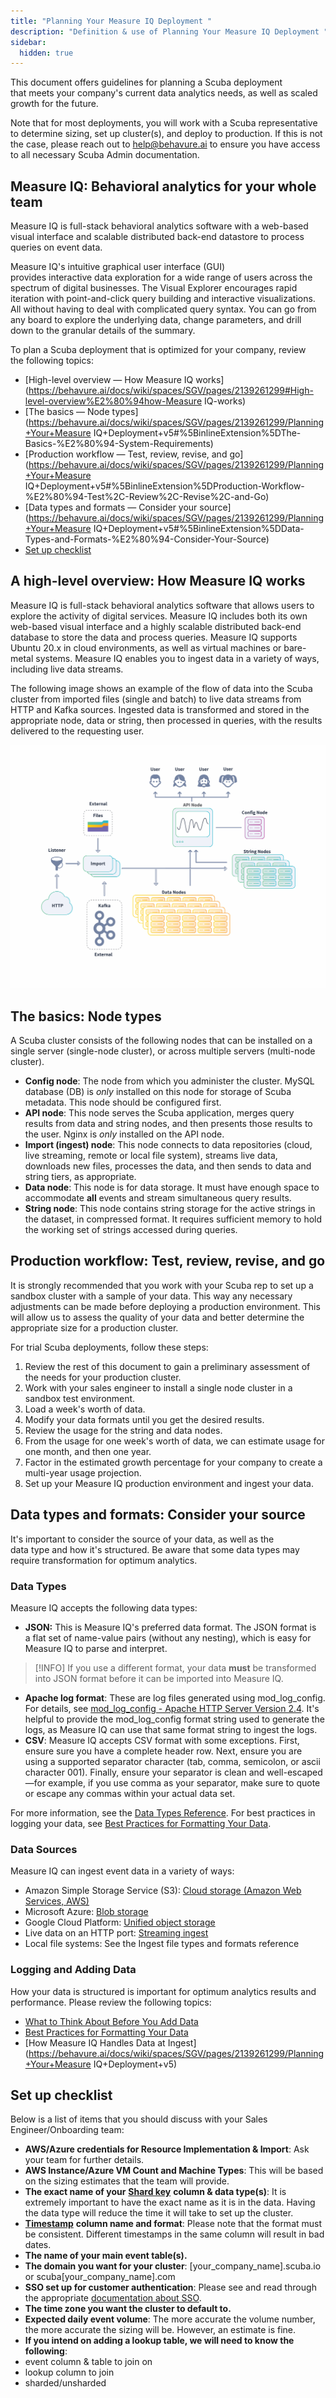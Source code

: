 ```yaml
---
title: "Planning Your Measure IQ Deployment "
description: "Definition & use of Planning Your Measure IQ Deployment "
sidebar:
  hidden: true
---
```


This document offers guidelines for planning a Scuba deployment that meets your company's current data analytics needs, as well as scaled growth for the future.

Note that for most deployments, you will work with a Scuba representative to determine sizing, set up cluster(s), and deploy to production. If this is not the case, please reach out to [help@behavure.ai](mailto:help@behavure.ai) to ensure you have access to all necessary Scuba Admin documentation.

## Measure IQ: Behavioral analytics for your whole team

Measure IQ is full-stack behavioral analytics software with a web-based visual interface and scalable distributed back-end datastore to process queries on event data.

Measure IQ's intuitive graphical user interface (GUI) provides interactive data exploration for a wide range of users across the spectrum of digital businesses. The Visual Explorer encourages rapid iteration with point-and-click query building and interactive visualizations. All without having to deal with complicated query syntax. You can go from any board to explore the underlying data, change parameters, and drill down to the granular details of the summary.

To plan a Scuba deployment that is optimized for your company, review the following topics:

- [High-level overview — How Measure IQ works](https://behavure.ai/docs/wiki/spaces/SGV/pages/2139261299#High-level-overview%E2%80%94how-Measure IQ-works)
- [The basics — Node types](https://behavure.ai/docs/wiki/spaces/SGV/pages/2139261299/Planning+Your+Measure IQ+Deployment+v5#%5BinlineExtension%5DThe-Basics-%E2%80%94-System-Requirements)
- [Production workflow — Test, review, revise, and go](https://behavure.ai/docs/wiki/spaces/SGV/pages/2139261299/Planning+Your+Measure IQ+Deployment+v5#%5BinlineExtension%5DProduction-Workflow-%E2%80%94-Test%2C-Review%2C-Revise%2C-and-Go)
- [Data types and formats — Consider your source](https://behavure.ai/docs/wiki/spaces/SGV/pages/2139261299/Planning+Your+Measure IQ+Deployment+v5#%5BinlineExtension%5DData-Types-and-Formats-%E2%80%94-Consider-Your-Source)
- [Set up checklist](#setup)

## A high-level overview: How Measure IQ works

Measure IQ is full-stack behavioral analytics software that allows users to explore the activity of digital services. Measure IQ includes both its own web-based visual interface and a highly scalable distributed back-end database to store the data and process queries. Measure IQ supports Ubuntu 20.x in cloud environments, as well as virtual machines or bare-metal systems. Measure IQ enables you to ingest data in a variety of ways, including live data streams.

The following image shows an example of the flow of data into the Scuba cluster from imported files (single and batch) to live data streams from HTTP and Kafka sources. Ingested data is transformed and stored in the appropriate node, data or string, then processed in queries, with the results delivered to the requesting user.

![](./attachments/ClusterArchitecture.jpg)

## The basics: Node types

A Scuba cluster consists of the following nodes that can be installed on a single server (single-node cluster), or across multiple servers (multi-node cluster).

- **Config node**: The node from which you administer the cluster. MySQL database (DB) is *only* installed on this node for storage of Scuba metadata. This node should be configured first.
- **API node**: This node serves the Scuba application, merges query results from data and string nodes, and then presents those results to the user. Nginx is *only* installed on the API node.
- **Import (ingest) node**: This node connects to data repositories (cloud, live streaming, remote or local file system), streams live data, downloads new files, processes the data, and then sends to data and string tiers, as appropriate.
- **Data node**: This node is for data storage. It must have enough space to accommodate **all** events and stream simultaneous query results.
- **String node**: This node contains string storage for the active strings in the dataset, in compressed format. It requires sufficient memory to hold the working set of strings accessed during queries.

## Production workflow: Test, review, revise, and go

It is strongly recommended that you work with your Scuba rep to set up a sandbox cluster with a sample of your data. This way any necessary adjustments can be made before deploying a production environment. This will allow us to assess the quality of your data and better determine the appropriate size for a production cluster.

For trial Scuba deployments, follow these steps:

1. Review the rest of this document to gain a preliminary assessment of the needs for your production cluster.
2. Work with your sales engineer to install a single node cluster in a sandbox test environment.
3. Load a week's worth of data.
4. Modify your data formats until you get the desired results.
5. Review the usage for the string and data nodes.
6. From the usage for one week's worth of data, we can estimate usage for one month, and then one year.
7. Factor in the estimated growth percentage for your company to create a multi-year usage projection.
8. Set up your Measure IQ production environment and ingest your data.

## Data types and formats: Consider your source

It's important to consider the source of your data, as well as the data type and how it's structured. Be aware that some data types may require transformation for optimum analytics.

### Data Types

Measure IQ accepts the following data types:

- **JSON:** This is Measure IQ's preferred data format. The JSON format is a flat set of name-value pairs (without any nesting), which is easy for Measure IQ to parse and interpret.

> [!INFO]
> If you use a different format, your data **must** be transformed into JSON format before it can be imported into Measure IQ.

- **Apache log format**: These are log files generated using mod_log_config. For details, see [mod_log_config - Apache HTTP Server Version 2.4](http://httpd.apache.org/docs/current/mod/mod_log_config.html). It's helpful to provide the mod_log_config format string used to generate the logs, as Measure IQ can use that same format string to ingest the logs.
- **CSV**: Measure IQ accepts CSV format with some exceptions. First, ensure sure you have a complete header row. Next, ensure you are using a supported separator character (tab, comma, semicolon, or ascii character 001). Finally, ensure your separator is clean and well-escaped—for example, if you use comma as your separator, make sure to quote or escape any commas within your actual data set.

For more information, see the [Data Types Reference](../admin-guides/managing-your-data/data-types-reference). For best practices in logging your data, see [Best Practices for Formatting Your Data](../admin-guides/managing-your-data/best-practices-for-formatting-data-for-ingest).

### Data Sources

Measure IQ can ingest event data in a variety of ways:

- Amazon Simple Storage Service (S3): [Cloud storage (Amazon Web Services, AWS)](https://aws.amazon.com/s3/)
- Microsoft Azure: [Blob storage](https://azure.microsoft.com/en-us/services/storage/blobs/)
- Google Cloud Platform: [Unified object storage](https://cloud.google.com/storage/)
- Live data on an HTTP port: [Streaming ingest](/measure_iq/glossary/streaming-ingest)
- Local file systems: See the Ingest file types and formats reference

### Logging and Adding Data

How your data is structured is important for optimum analytics results and performance. Please review the following topics:

- [What to Think About Before You Add Data](../admin-guides/managing-your-data/what-to-think-about-before-you-add-data)
- [Best Practices for Formatting Your Data](../admin-guides/managing-your-data/best-practices-for-formatting-data-for-ingest)
- [How Measure IQ Handles Data at Ingest](https://behavure.ai/docs/wiki/spaces/SGV/pages/2139261299/Planning+Your+Measure IQ+Deployment+v5)

## Set up checklist

Below is a list of items that you should discuss with your Sales Engineer/Onboarding team:

- **AWS/Azure credentials for Resource Implementation & Import**: Ask your team for further details.
- **AWS Instance/Azure VM Count and Machine Types**: This will be based on the sizing estimates that the team will provide.
- **The exact name of your** [**Shard key**](https://docs.behavure.ai/guides/shard-key) **column & data type(s)**: It is extremely important to have the exact name as it is in the data. Having the data type will reduce the time it will take to set up the cluster.
- [**Timestamp**](https://docs.behavure.ai/guides/v5-timestamp) **column name and format**: Please note that the format must be consistent. Different timestamps in the same column will result in bad dates.
- **The name of your main event table(s).**
- **The domain you want for your cluster**: \[your_company_name\].scuba.io or scuba\[your_company_name\].com
- **SSO set up for customer authentication**: Please see and read through the appropriate [documentation about SSO](../admin-guides/set-up-an-authentication-provider-sso).
- **The time zone you want the cluster to default to.**
- **Expected daily event volume**: The more accurate the volume number, the more accurate the sizing will be. However, an estimate is fine.
- **If you intend on adding a lookup table, we will need to know the following**:
- event column & table to join on
- lookup column to join
- sharded/unsharded
